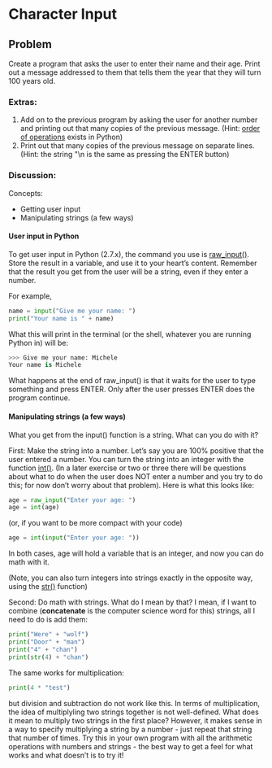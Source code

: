 # Character Input
## Problem

Create a program that asks the user to enter their name and their age. Print out a message addressed to them that tells them the year that they will turn 100 years old.
### Extras:

1. Add on to the previous program by asking the user for another number and printing out that many copies of the previous message. (Hint: [order of operations](http://www.mathsisfun.com/operation-order-pemdas.html) exists in Python)
2. Print out that many copies of the previous message on separate lines. (Hint: the string "\n is the same as pressing the ENTER button)

### Discussion:

Concepts:

* Getting user input
* Manipulating strings (a few ways)

#### User input in Python
To get user input in Python (2.7.x), the command you use is [raw_input()](https://docs.python.org/2/library/functions.html#raw_input). Store the result in a variable, and use it to your heart’s content. Remember that the result you get from the user will be a string, even if they enter a number.

For example,

```python
name = input("Give me your name: ")
print("Your name is " + name)
```

What this will print in the terminal (or the shell, whatever you are running Python in) will be:

```python
>>> Give me your name: Michele
Your name is Michele
```

What happens at the end of raw_input() is that it waits for the user to type something and press ENTER. Only after the user presses ENTER does the program continue.

#### Manipulating strings (a few ways)

What you get from the input() function is a string. What can you do with it?

First: Make the string into a number. Let’s say you are 100% positive that the user entered a number. You can turn the string into an integer with the function [int()](https://docs.python.org/2/library/functions.html#int). (In a later exercise or two or three there will be questions about what to do when the user does NOT enter a number and you try to do this; for now don’t worry about that problem). Here is what this looks like:

```python
age = raw_input("Enter your age: ")
age = int(age)
```

(or, if you want to be more compact with your code)

```python
age = int(input("Enter your age: "))
```
	
In both cases, age will hold a variable that is an integer, and now you can do math with it.

(Note, you can also turn integers into strings exactly in the opposite way, using the [str()](https://docs.python.org/2/library/functions.html#str) function)

Second: Do math with strings. What do I mean by that? I mean, if I want to combine (**concatenate** is the computer science word for this) strings, all I need to do is add them:

```python
print("Were" + "wolf")
print("Door" + "man")
print("4" + "chan")
print(str(4) + "chan")
```

The same works for multiplication:

```python
print(4 * "test")
```

but division and subtraction do not work like this. In terms of multiplication, the idea of multiplyling two strings together is not well-defined. What does it mean to multiply two strings in the first place? However, it makes sense in a way to specify multiplying a string by a number - just repeat that string that number of times. Try this in your own program with all the arithmetic operations with numbers and strings - the best way to get a feel for what works and what doesn’t is to try it!